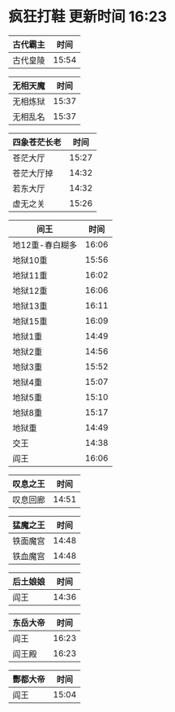 # 疯狂打鞋 更新时间 16:23

| 古代霸主   | 时间    |
|--------|-------|
| 古代皇陵 | 15:54 |

| 无相天魔   | 时间    |
|--------|-------|
| 无相炼狱 | 15:37 |
| 无相乱名 | 15:37 |

| 四象苍茫长老   | 时间    |
|--------|-------|
| 苍茫大厅 | 15:27 |
| 苍茫大厅掉 | 14:32 |
| 若东大厅 | 14:32 |
| 虚无之关 | 15:26 |

| 间王   | 时间    |
|--------|-------|
| 地12重-春白糊多 | 16:06 |
| 地狱10重 | 15:56 |
| 地狱11重 | 16:02 |
| 地狱12重 | 16:06 |
| 地狱13重 | 16:11 |
| 地狱15重 | 16:09 |
| 地狱1重 | 14:49 |
| 地狱2重 | 14:56 |
| 地狱3重 | 15:52 |
| 地狱4重 | 15:07 |
| 地狱5重 | 15:10 |
| 地狱8重 | 15:17 |
| 地狱重 | 14:49 |
| 交王 | 14:38 |
| 阎王 | 16:06 |

| 叹息之王   | 时间    |
|--------|-------|
| 叹息回廊 | 14:51 |

| 猛魔之王   | 时间    |
|--------|-------|
| 铁面魔宫 | 14:48 |
| 铁血魔宫 | 14:48 |

| 后土娘娘   | 时间    |
|--------|-------|
| 阎王 | 14:36 |

| 东岳大帝   | 时间    |
|--------|-------|
| 阎王 | 16:23 |
| 阎王殿 | 16:23 |

| 酆都大帝   | 时间    |
|--------|-------|
| 阎王 | 15:04 |